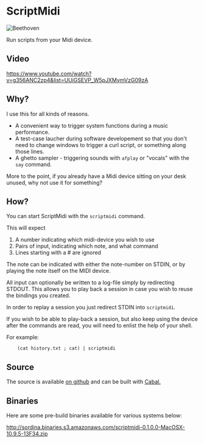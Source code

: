 # ScriptMidi

![Beethoven](http://i.imgur.com/gWi4GOj.png)

Run scripts from your Midi device.


## Video

<https://www.youtube.com/watch?v=g356ANC2zp4&list=UUiGSEVP_W5pJXMymVzG09zA>


## Why?

I use this for all kinds of reasons.

* A convenient way to trigger system functions during a music performance.
* A test-case laucher during software developement so that you don't need to change windows to trigger a curl script, or something along those lines.
* A ghetto sampler - triggering sounds with `afplay` or "vocals" with the `say` command.

More to the point, if you already have a Midi device sitting on your desk unused, why not use it for something?


## How?

You can start ScriptMidi with the `scriptmidi` command.

This will expect

1) A number indicating which midi-device you wish to use
2) Pairs of input, indicating which note, and what command
3) Lines starting with a # are ignored

The note can be indicated with either the note-number on STDIN, or by playing
the note itself on the MIDI device.

All input can optionally be written to a log-file simply by redirecting STDOUT.
This allows you to play back a session in case you wish to reuse the bindings
you created.

In order to replay a session you just redirect STDIN into `scriptmidi`.

If you wish to be able to play-back a session, but also keep using the device
after the commands are read, you will need to enlist the help of your shell.

For example:

		(cat history.txt ; cat) | scriptmidi


## Source

The source is available [on github](https://github.com/sordina/ScriptMidi) and can be built with [Cabal.](https://www.haskell.org/cabal/)


## Binaries

Here are some pre-build binaries available for various systems below:

<http://sordina.binaries.s3.amazonaws.com/scriptmidi-0.1.0.0-MacOSX-10.9.5-13F34.zip>
